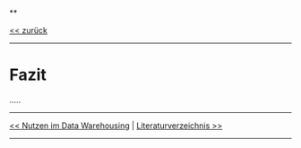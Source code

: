 **

[<< zurück](02_toc.md)

***

# Fazit

.....



***

[<< Nutzen im Data Warehousing](09_data_warehouse.md) | [Literaturverzeichnis >>](references.md)

***